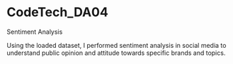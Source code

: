 # CodeTech_DA04
Sentiment Analysis

Using the loaded dataset, I performed sentiment analysis in social media to understand public opinion and attitude towards specific brands and topics.

